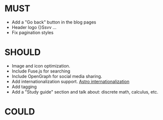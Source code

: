 # MUST

* Add a "Go back" button in the blog pages
* Header logo {}Ssvv ...
* Fix pagination styles 

# SHOULD
* Image and icon optimization.
* Include Fuse.js for searching
* Include OpenGraph for social media sharing.
* Add internationalization support. [Astro internationalization](https://docs.astro.build/en/guides/internationalization/)
* Add tagging
* Add a "Study guide" section and talk about: discrete math, calculus, etc.

# COULD
